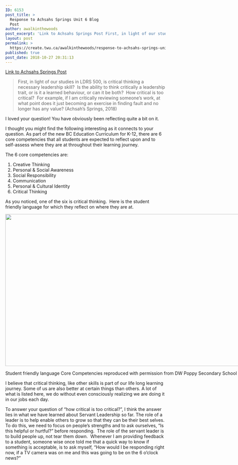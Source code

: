 ```yaml
---
ID: 6153
post_title: >
  Response to Achsahs Springs Unit 6 Blog
  Post
author: awalkinthewoods
post_excerpt: 'Link to Achsahs Springs Post First, in light of our studies in LDRS 500, is critical thinking a necessary leadership skill?&nbsp; Is the ability to think critically a leadership trait, or is it a learned behaviour, or can it be both?&nbsp; How critical is too critical?&nbsp; For example, if I am critically reviewing someone&rsquo;s work, [&hellip;]'
layout: post
permalink: >
  https://create.twu.ca/awalkinthewoods/response-to-achsahs-springs-unit-6-blog-post/
published: true
post_date: 2018-10-27 20:31:13
---
```

<p><a href="https://create.twu.ca/achsahs-springs/2018/10/27/unit-6-understanding-qualitative-research-reports/"  rel="noopener">Link to Achsahs Springs Post</a></p>
<blockquote><p>First, in light of our studies in LDRS 500, is critical thinking a necessary leadership skill?  Is the ability to think critically a leadership trait, or is it a learned behaviour, or can it be both?  How critical is too critical?  For example, if I am critically reviewing someone’s work, at what point does it just becoming an exercise in finding fault and no longer has any value? (Achsah&#8217;s Springs, 2018)</p></blockquote>
<p>I loved your question! You have obviously been reflecting quite a bit on it.</p>
<p>I thought you might find the following interesting as it connects to your question. As part of the new BC Education Curriculum for K-12, there are 6 core competencies that all students are expected to reflect upon and to self-assess where they are at throughout their learning journey.</p>
<p>The 6 core competencies are:</p>
<ol>
<li>Creative Thinking</li>
<li>Personal &amp; Social Awareness</li>
<li>Social Responsibility</li>
<li>Communication</li>
<li>Personal &amp; Cultural Identity</li>
<li>Critical Thinking</li>
</ol>
<p>As you noticed, one of the six is critical thinking.  Here is the student friendly language for which they reflect on where they are at.</p>
<div id="attachment_607" style="width: 983px" class="wp-caption alignnone"><img class="wp-image-607 size-full" src="http://create.twu.ca/awalkinthewoods/files/2018/10/Screen-Shot-2018-10-27-at-8.20.03-PM.png" alt="" width="973" height="477" srcset="https://create.twu.ca/awalkinthewoods/files/2018/10/Screen-Shot-2018-10-27-at-8.20.03-PM.png 973w, https://create.twu.ca/awalkinthewoods/files/2018/10/Screen-Shot-2018-10-27-at-8.20.03-PM-300x147.png 300w, https://create.twu.ca/awalkinthewoods/files/2018/10/Screen-Shot-2018-10-27-at-8.20.03-PM-768x377.png 768w, https://create.twu.ca/awalkinthewoods/files/2018/10/Screen-Shot-2018-10-27-at-8.20.03-PM-676x331.png 676w" sizes="(max-width: 973px) 100vw, 973px" /><p class="wp-caption-text">Student friendly language Core Competencies reproduced with permission from DW Poppy Secondary School</p></div>
<p>I believe that critical thinking, like other skills is part of our life long learning journey. Some of us are also better at certain things than others. A lot of what is listed here, we do without even consciously realizing we are doing it in our jobs each day.</p>
<p>To answer your question of &#8220;how critical is too critical?&#8221;, I think the answer lies in what we have learned about Servant Leadership so far. The role of a leader is to help enable others to grow so that they can be their best selves. To do this, we need to focus on people&#8217;s strengths and to ask ourselves, &#8220;Is this helpful or hurtful?&#8221; before responding.  The role of the servant leader is to build people up, not tear them down.  Whenever I am providing feedback to a student, someone wise once told me that a quick way to know if something is acceptable, is to ask myself, &#8220;How would I be responding right now, if a TV camera was on me and this was going to be on the 6 o&#8217;clock news?&#8221;</p>
<p>&nbsp;</p>